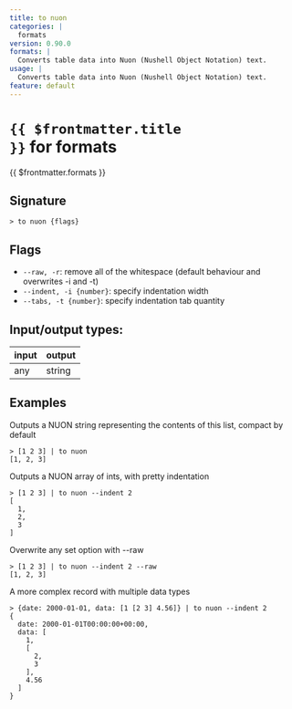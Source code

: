 ```yaml
---
title: to nuon
categories: |
  formats
version: 0.90.0
formats: |
  Converts table data into Nuon (Nushell Object Notation) text.
usage: |
  Converts table data into Nuon (Nushell Object Notation) text.
feature: default
---
```


<!-- This file is automatically generated. Please edit the command in https://github.com/nushell/nushell instead. -->

# <code>{{ $frontmatter.title }}</code> for formats

<div class='command-title'>{{ $frontmatter.formats }}</div>

## Signature

`> to nuon {flags} `

## Flags

- `--raw, -r`: remove all of the whitespace (default behaviour and overwrites -i and -t)
- `--indent, -i {number}`: specify indentation width
- `--tabs, -t {number}`: specify indentation tab quantity

## Input/output types:

| input | output |
| ----- | ------ |
| any   | string |

## Examples

Outputs a NUON string representing the contents of this list, compact by default

```nushell
> [1 2 3] | to nuon
[1, 2, 3]
```

Outputs a NUON array of ints, with pretty indentation

```nushell
> [1 2 3] | to nuon --indent 2
[
  1,
  2,
  3
]
```

Overwrite any set option with --raw

```nushell
> [1 2 3] | to nuon --indent 2 --raw
[1, 2, 3]
```

A more complex record with multiple data types

```nushell
> {date: 2000-01-01, data: [1 [2 3] 4.56]} | to nuon --indent 2
{
  date: 2000-01-01T00:00:00+00:00,
  data: [
    1,
    [
      2,
      3
    ],
    4.56
  ]
}
```
